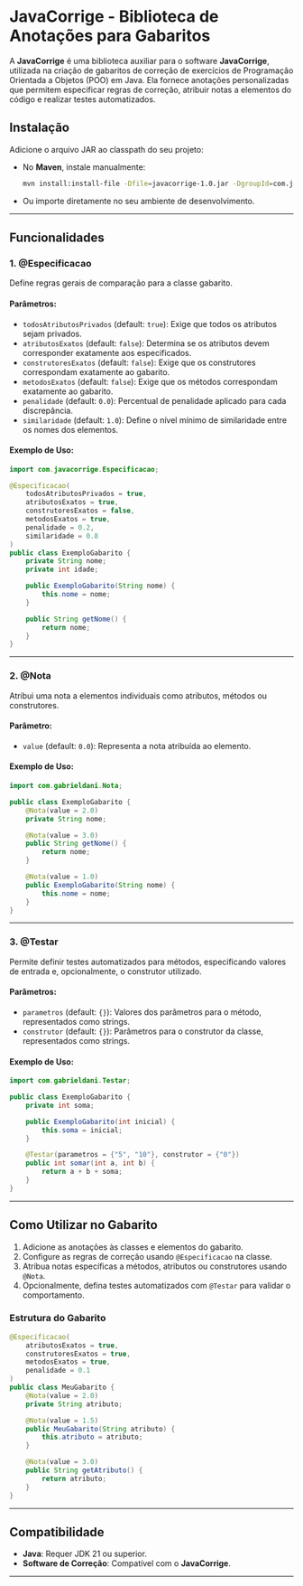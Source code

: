 # JavaCorrige - Biblioteca de Anotações para Gabaritos

A **JavaCorrige** é uma biblioteca auxiliar para o software **JavaCorrige**, utilizada na criação de gabaritos de correção de exercícios de Programação Orientada a Objetos (POO) em Java. Ela fornece anotações personalizadas que permitem especificar regras de correção, atribuir notas a elementos do código e realizar testes automatizados.

## Instalação

Adicione o arquivo JAR ao classpath do seu projeto:
   - No **Maven**, instale manualmente:
     ```bash
     mvn install:install-file -Dfile=javacorrige-1.0.jar -DgroupId=com.javacorrige -DartifactId=javacorrige -Dversion=1.0 -Dpackaging=jar
     ```
   - Ou importe diretamente no seu ambiente de desenvolvimento.

---

## Funcionalidades

### 1. **@Especificacao**
Define regras gerais de comparação para a classe gabarito.

#### Parâmetros:
- `todosAtributosPrivados` (default: `true`): Exige que todos os atributos sejam privados.
- `atributosExatos` (default: `false`): Determina se os atributos devem corresponder exatamente aos especificados.
- `construtoresExatos` (default: `false`): Exige que os construtores correspondam exatamente ao gabarito.
- `metodosExatos` (default: `false`): Exige que os métodos correspondam exatamente ao gabarito.
- `penalidade` (default: `0.0`): Percentual de penalidade aplicado para cada discrepância.
- `similaridade` (default: `1.0`): Define o nível mínimo de similaridade entre os nomes dos elementos.

#### Exemplo de Uso:
```java
import com.javacorrige.Especificacao;

@Especificacao(
    todosAtributosPrivados = true,
    atributosExatos = true,
    construtoresExatos = false,
    metodosExatos = true,
    penalidade = 0.2,
    similaridade = 0.8
)
public class ExemploGabarito {
    private String nome;
    private int idade;

    public ExemploGabarito(String nome) {
        this.nome = nome;
    }

    public String getNome() {
        return nome;
    }
}
```

---

### 2. **@Nota**
Atribui uma nota a elementos individuais como atributos, métodos ou construtores.

#### Parâmetro:
- `value` (default: `0.0`): Representa a nota atribuída ao elemento.

#### Exemplo de Uso:
```java
import com.gabrieldani.Nota;

public class ExemploGabarito {
    @Nota(value = 2.0)
    private String nome;

    @Nota(value = 3.0)
    public String getNome() {
        return nome;
    }

    @Nota(value = 1.0)
    public ExemploGabarito(String nome) {
        this.nome = nome;
    }
}
```

---

### 3. **@Testar**
Permite definir testes automatizados para métodos, especificando valores de entrada e, opcionalmente, o construtor utilizado.

#### Parâmetros:
- `parametros` (default: `{}`): Valores dos parâmetros para o método, representados como strings.
- `construtor` (default: `{}`): Parâmetros para o construtor da classe, representados como strings.

#### Exemplo de Uso:
```java
import com.gabrieldani.Testar;

public class ExemploGabarito {
    private int soma;

    public ExemploGabarito(int inicial) {
        this.soma = inicial;
    }

    @Testar(parametros = {"5", "10"}, construtor = {"0"})
    public int somar(int a, int b) {
        return a + b + soma;
    }
}
```

---

## Como Utilizar no Gabarito

1. Adicione as anotações às classes e elementos do gabarito.
2. Configure as regras de correção usando `@Especificacao` na classe.
3. Atribua notas específicas a métodos, atributos ou construtores usando `@Nota`.
4. Opcionalmente, defina testes automatizados com `@Testar` para validar o comportamento.

### Estrutura do Gabarito
```java
@Especificacao(
    atributosExatos = true,
    construtoresExatos = true,
    metodosExatos = true,
    penalidade = 0.1
)
public class MeuGabarito {
    @Nota(value = 2.0)
    private String atributo;

    @Nota(value = 1.5)
    public MeuGabarito(String atributo) {
        this.atributo = atributo;
    }

    @Nota(value = 3.0)
    public String getAtributo() {
        return atributo;
    }
}
```

---

## Compatibilidade
- **Java**: Requer JDK 21 ou superior.
- **Software de Correção**: Compatível com o **JavaCorrige**.

---

